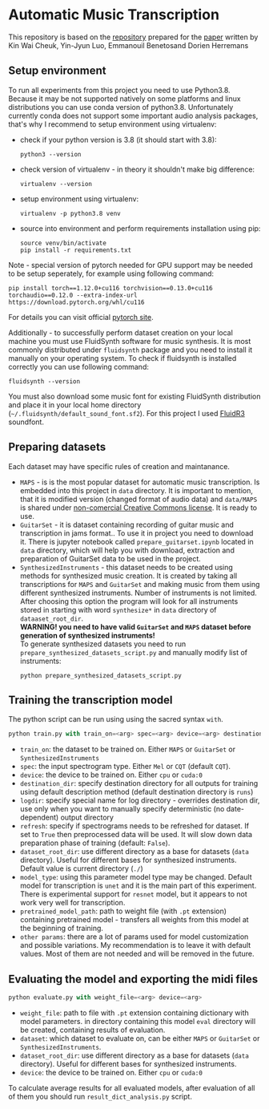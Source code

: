 # Automatic Music Transcription
This repository is based on the [repository](https://github.com/KinWaiCheuk/ICPR2020) prepared for the [paper](https://arxiv.org/abs/2010.09969) written by Kin Wai Cheuk, Yin-Jyun Luo, Emmanouil Benetosand Dorien Herremans

## Setup environment
To run all experiments from this project you need to use Python3.8. Because it may be not supported natively on some platforms and linux distributions you can use conda version of python3.8. Unfortunately currently conda does not support some important audio analysis packages, that's why I recommend to setup environment using virtualenv:
* check if your python version is 3.8 (it should start with 3.8):
    ```
    python3 --version
    ```
* check version of virtualenv - in theory it shouldn't make big difference:
    ```
    virtualenv --version
    ```
* setup environment using virtualenv:
    ```
    virtualenv -p python3.8 venv
    ```
* source into environment and perform requirements installation using pip:
    ```
    source venv/bin/activate
    pip install -r requirements.txt
    ```

Note - special version of pytorch needed for GPU support may be needed to be setup seperately, for example using following command:
```
pip install torch==1.12.0+cu116 torchvision==0.13.0+cu116 torchaudio==0.12.0 --extra-index-url https://download.pytorch.org/whl/cu116
```
For details you can visit official [pytorch site](https://pytorch.org/get-started/locally/).

Additionally - to successfully perform dataset creation on your local machine you must use FluidSynth software for music synthesis. It is most commonly distributed under `fluidsynth` package and you need to install it manually on your operating system. To check if fluidsynth is installed correctly you can use following command:
```
fluidsynth --version
```
You must also download some music font for existing FluidSynth distribution and place it in your local home directory (`~/.fluidsynth/default_sound_font.sf2`). For this project I used [FluidR3](https://member.keymusician.com/Member/FluidR3_GM/index.html) soundfont.


## Preparing datasets
Each dataset may have specific rules of creation and maintanance.
* `MAPS` - is is the most popular dataset for automatic music transcription. Is embedded into this project in `data` directory. It is important to mention, that it is modified version (changed format of audio data) and `data/MAPS` is shared under [non-comercial Creative Commons license](https://creativecommons.org/licenses/by-nc-sa/2.0/fr/deed.en_US). It is ready to use.
* `GuitarSet` - it is dataset containing recording of guitar music and transcription in jams format.. To use it in project you need to download it. There is jupyter notebook called `prepare_guitarset.ipynb` located in `data` directory, which will help you with download, extraction and preparation of GuitarSet data to be used in the project.
* `SynthesizedInstruments` - this dataset needs to be created using methods for synthesized music creation. It is created by taking all transcriptions for `MAPS` and `GuitarSet` and making music from them using different synthesized instruments. Number of instruments is not limited. After choosing this option the program will look for all instruments stored in starting with word `synthesize*` in `data` directory of `dataaset_root_dir`.   
**WARNING! you need to have valid `GuitarSet` and `MAPS` dataset before generation of synthesized instruments!**  
To generate synthesized datasets you need to run `prepare_synthesized_datasets_script.py` and manually modify list of instruments:
    ```
    python prepare_synthesized_datasets_script.py
    ```

## Training the transcription model
The python script can be run using using the sacred syntax `with`.
```python
python train.py with train_on=<arg> spec=<arg> device=<arg> destination_dir=<arg> logdir=<arg> refresh=<arg> dataset_root_dir=<arg> model_type=<arg> pretrained_model_path=<arg>
```

* `train_on`: the dataset to be trained on. Either `MAPS` or `GuitarSet` or `SynthesizedInstruments`
* `spec`: the input spectrogram type. Either `Mel` or `CQT` (default `CQT`).
* `device`: the device to be trained on. Either `cpu` or `cuda:0`
* `destination_dir`: specify destination directory for all outputs for training using default description method (default destination directory is `runs`)
* `logdir`: specify special name for log directory - overrides destination dir, use only when you want to manually specify deterministic (no date-dependent) output directory
* `refresh`: specify if spectrograms needs to be refreshed for dataset. If set to `True` then preprocessed data will be used. It will slow down data preparation phase of training (default: `False`).
* `dataset_root_dir`: use different directory as a base for datasets (`data` directory). Useful for different bases for synthesized instruments. Default value is current directory (`./`)
* `model_type`: using this parameter model type may be changed. Default model for transcription is `unet` and it is the main part of this experiment. There is experimental support for `resnet` model, but it appears to not work very well for transcription.
* `pretrained_model_path`: path to weight file (with `.pt` extension) containing pretrained model - transfers all weights from this model at the beginning of training.
* `other params`: there are a lot of params used for model customization and possible variations. My recommendation is to leave it with default values. Most of them are not needed and will be removed in the future.

## Evaluating the model and exporting the midi files

```python
python evaluate.py with weight_file=<arg> device=<arg>
```

* `weight_file`: path to file with `.pt` extension containing dictionary with model parameters. in directory containing this model `eval` directory will be created, containing results of evaluation.
* `dataset`: which dataset to evaluate on, can be either `MAPS` or `GuitarSet` or `SynthesizedInstruments`.
* `dataset_root_dir`: use different directory as a base for datasets (`data` directory). Useful for different bases for synthesized instruments.
* `device`: the device to be trained on. Either `cpu` or `cuda:0`

To calculate average results for all evaluated models, after evaluation of all of them you should run `result_dict_analysis.py` script.